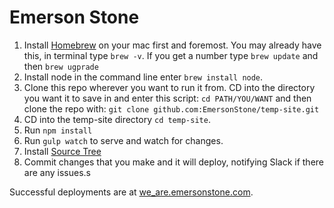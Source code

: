 # Emerson Stone

1. Install [Homebrew](http://brew.sh/) on your mac first and foremost. You may already have this, in terminal type `brew -v`. If you get a number type `brew update` and then `brew ugprade`
2. Install node in the command line enter `brew install node`.
3. Clone this repo wherever you want to run it from. CD into the directory you want it to save in and enter this script: `cd PATH/YOU/WANT` and then clone the repo with: `git clone github.com:EmersonStone/temp-site.git`
4. CD into the temp-site directory `cd temp-site`.
6. Run `npm install`
7. Run `gulp watch` to serve and watch for changes.
8. Install [Source Tree](https://www.sourcetreeapp.com/)
9. Commit changes that you make and it will deploy, notifying Slack if there are any issues.s

Successful deployments are at [we_are.emersonstone.com](we_are.emersonstone.com).
